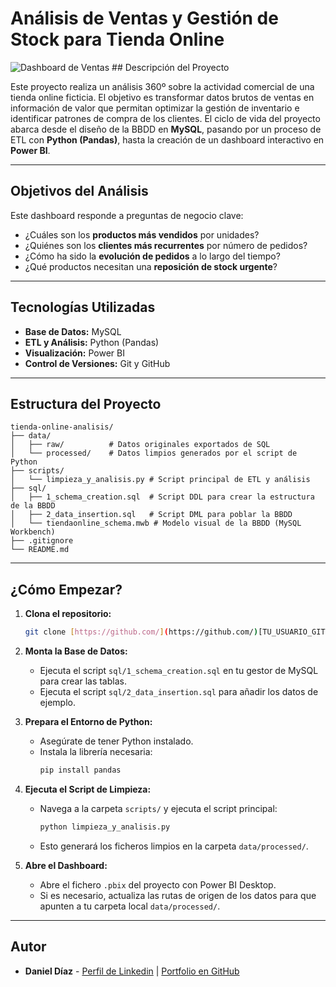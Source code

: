 # Análisis de Ventas y Gestión de Stock para Tienda Online

![Dashboard de Ventas](https://i.imgur.com/MKvl7Lc.png) ## Descripción del Proyecto

Este proyecto realiza un análisis 360º sobre la actividad comercial de una tienda online ficticia. El objetivo es transformar datos brutos de ventas en información de valor que permitan optimizar la gestión de inventario e identificar patrones de compra de los clientes. El ciclo de vida del proyecto abarca desde el diseño de la BBDD en **MySQL**, pasando por un proceso de ETL con **Python (Pandas)**, hasta la creación de un dashboard interactivo en **Power BI**.

---
## Objetivos del Análisis
Este dashboard responde a preguntas de negocio clave:
* ¿Cuáles son los **productos más vendidos** por unidades?
* ¿Quiénes son los **clientes más recurrentes** por número de pedidos?
* ¿Cómo ha sido la **evolución de pedidos** a lo largo del tiempo?
* ¿Qué productos necesitan una **reposición de stock urgente**?

---
## Tecnologías Utilizadas
* **Base de Datos:** MySQL
* **ETL y Análisis:** Python (Pandas)
* **Visualización:** Power BI
* **Control de Versiones:** Git y GitHub

---
## Estructura del Proyecto
```
tienda-online-analisis/
├── data/
│   ├── raw/          # Datos originales exportados de SQL
│   └── processed/    # Datos limpios generados por el script de Python
├── scripts/
│   └── limpieza_y_analisis.py # Script principal de ETL y análisis
├── sql/
│   ├── 1_schema_creation.sql  # Script DDL para crear la estructura de la BBDD
│   ├── 2_data_insertion.sql   # Script DML para poblar la BBDD
│   └── tiendaonline_schema.mwb # Modelo visual de la BBDD (MySQL Workbench)
├── .gitignore
└── README.md
```

---
## ¿Cómo Empezar?

1.  **Clona el repositorio:**
    ```bash
    git clone [https://github.com/](https://github.com/)[TU_USUARIO_GITHUB]/[NOMBRE_DEL_REPOSITORIO].git
    ```
2.  **Monta la Base de Datos:**
    * Ejecuta el script `sql/1_schema_creation.sql` en tu gestor de MySQL para crear las tablas.
    * Ejecuta el script `sql/2_data_insertion.sql` para añadir los datos de ejemplo.

3.  **Prepara el Entorno de Python:**
    * Asegúrate de tener Python instalado.
    * Instala la librería necesaria:
        ```bash
        pip install pandas
        ```
4.  **Ejecuta el Script de Limpieza:**
    * Navega a la carpeta `scripts/` y ejecuta el script principal:
        ```bash
        python limpieza_y_analisis.py
        ```
    * Esto generará los ficheros limpios en la carpeta `data/processed/`.

5.  **Abre el Dashboard:**
    * Abre el fichero `.pbix` del proyecto con Power BI Desktop.
    * Si es necesario, actualiza las rutas de origen de los datos para que apunten a tu carpeta local `data/processed/`.

---
## Autor

* **Daniel Díaz** - [Perfil de Linkedin](https://www.linkedin.com/in/danieldiaz-data/) | [Portfolio en GitHub](https://github.com/dani-dp)
